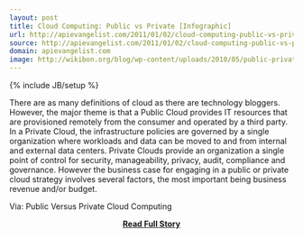 ```yaml
---
layout: post
title: Cloud Computing: Public vs Private [Infographic]
url: http://apievangelist.com/2011/01/02/cloud-computing-public-vs-private-infographic/
source: http://apievangelist.com/2011/01/02/cloud-computing-public-vs-private-infographic/
domain: apievangelist.com
image: http://wikibon.org/blog/wp-content/uploads/2010/05/public-private-970.png
---
```

{% include JB/setup %}<p>There are as many definitions of cloud as there are technology bloggers. However, the major theme is that a Public Cloud provides IT resources that are provisioned remotely from the consumer and operated by a third party.
In a Private Cloud, the infrastructure policies are governed by a single organization where workloads and data can be moved to and from internal and external data centers. Private Clouds provide an organization a single point of control for security, manageability, privacy, audit, compliance and governance.
However the business case for engaging in a public or private cloud strategy involves several factors, the most important being business revenue and/or budget.






Via: Public Versus Private Cloud Computing


</p>
<center><p><a href="http://apievangelist.com/2011/01/02/cloud-computing-public-vs-private-infographic/" style='padding:25px; font-sze:18px; font-weight: bold;'>Read Full Story</a></p></center>

